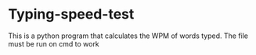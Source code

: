 # Typing-speed-test
This is a python program that calculates the WPM of words typed.
The file must be run on cmd to work
